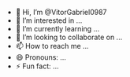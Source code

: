 - 👋 Hi, I’m @VitorGabriel0987
- 👀 I’m interested in ...
- 🌱 I’m currently learning ...
- 💞️ I’m looking to collaborate on ...
- 📫 How to reach me ...
- 😄 Pronouns: ...
- ⚡ Fun fact: ...

<!---
VitorGabriel0987/VitorGabriel0987 is a ✨ special ✨ repository because its `README.md` (this file) appears on your GitHub profile.
You can click the Preview link to take a look at your changes.
--->
